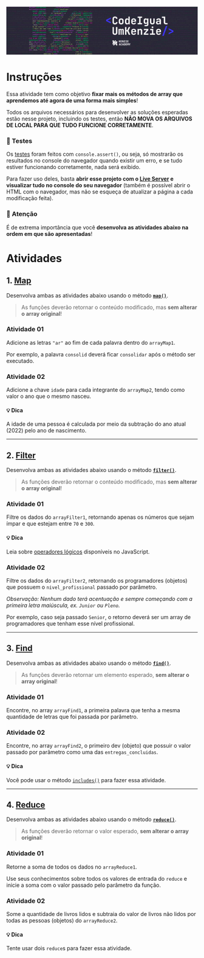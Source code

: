 ![>>> Abra esse README.md no modo de 'Preview' para melhor visualização <<<](assets/20220930_101003_CodeIgualUmKenzie.png)

# Instruções

Essa atividade tem como objetivo **fixar mais os métodos de array que aprendemos até agora de uma forma mais simples**!

Todos os arquivos necessários para desenvolver as soluções esperadas estão nesse projeto, incluindo os testes, então **NÃO MOVA OS ARQUIVOS DE LOCAL PARA QUE TUDO FUNCIONE CORRETAMENTE**.

### 🧪 Testes

Os [testes](./scripts/test.js) foram feitos com `console.assert()`, ou seja, só mostrarão os resultados no console do navegador quando existir um erro, e se tudo estiver funcionando corretamente, nada será exibido.

Para fazer uso deles, basta **abrir esse projeto com o [Live Server](https://marketplace.visualstudio.com/items?itemName=ritwickdey.LiveServer) e visualizar tudo no console do seu navegador** (também é possível abrir o HTML com o navegador, mas não se esqueça de atualizar a página a cada modificação feita).

### 🚨 Atenção

É de extrema importância que você **desenvolva as atividades abaixo na ordem em que são apresentadas**!

# Atividades

## 1. [Map](./scripts/map.js)

Desenvolva ambas as atividades abaixo usando o método **[`map()`](https://developer.mozilla.org/pt-BR/docs/Web/JavaScript/Reference/Global_Objects/Array/map)**.

> As funções deverão retornar o conteúdo modificado, mas **sem alterar o array original**!

### Atividade 01

Adicione as letras `"ar"` ao fim de cada palavra dentro do `arrayMap1`.

Por exemplo, a palavra `consolid` deverá ficar `consolidar` após o método ser executado.

### Atividade 02

Adicione a chave `idade` para cada integrante do `arrayMap2`, tendo como valor o ano que o mesmo nasceu.

#### 💡 Dica

A idade de uma pessoa é calculada por meio da subtração do ano atual (2022) pelo ano de nascimento.

---

## 2. [Filter](./scripts/filter.js)

Desenvolva ambas as atividades abaixo usando o método **[`filter()`](https://developer.mozilla.org/pt-BR/docs/Web/JavaScript/Reference/Global_Objects/Array/filter)**.

> As funções deverão retornar o conteúdo modificado, mas **sem alterar o array original**!

### Atividade 01

Filtre os dados do `arrayFilter1`, retornando apenas os números que sejam ímpar e que estejam entre `70` e `300`.

#### 💡 Dica

Leia sobre [operadores lógicos](https://developer.mozilla.org/pt-BR/docs/Web/JavaScript/Guide/Expressions_and_Operators#operadores_l%C3%B3gicos) disponíveis no JavaScript.

### Atividade 02

Filtre os dados do `arrayFilter2`, retornando os programadores (objetos) que possuem o `nivel_profissional` passado por parâmetro.

_Observação: Nenhum dado terá acentuação e sempre começando com a primeira letra maiúscula, ex. `Junior` ou `Pleno`._

Por exemplo, caso seja passado `Senior`, o retorno deverá ser um array de programadores que tenham esse nível profissional.

---

## 3. [Find](./scripts/find.js)

Desenvolva ambas as atividades abaixo usando o método **[`find()`](https://developer.mozilla.org/pt-BR/docs/Web/JavaScript/Reference/Global_Objects/Array/find)**.

> As funções deverão retornar um elemento esperado, **sem alterar o array original**!

### Atividade 01

Encontre, no array `arrayFind1`, a primeira palavra que tenha a mesma quantidade de letras que foi passada por parâmetro.

### Atividade 02

Encontre, no array `arrayFind2`, o primeiro dev (objeto) que possuir o valor passado por parâmetro como uma das `entregas_concluidas`.

#### 💡 Dica

Você pode usar o método [`includes()`](https://developer.mozilla.org/pt-BR/docs/Web/JavaScript/Reference/Global_Objects/Array/includes) para fazer essa atividade.

---

## 4. [Reduce](./scripts/reduce.js)

Desenvolva ambas as atividades abaixo usando o método **[`reduce()`](https://developer.mozilla.org/pt-BR/docs/Web/JavaScript/Reference/Global_Objects/Array/reduce)**.

> As funções deverão retornar o valor esperado, **sem alterar o array original**!

### Atividade 01

Retorne a soma de todos os dados no `arrayReduce1`.

Use seus conhecimentos sobre todos os valores de entrada do `reduce` e inicie a soma com o valor passado pelo parâmetro da função.

### Atividade 02

Some a quantidade de livros lidos e subtraia do valor de livros não lidos por todas as pessoas (objetos) do `arrayReduce2`.

#### 💡 Dica

Tente usar dois `reduce`s para fazer essa atividade.
